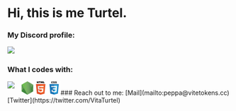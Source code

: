 # Hi, this is me Turtel.
### My Discord profile:
[![](https://discord.c99.nl/widget/theme-2/730905406146347149.png)](https://discord.com/users/730905406146347149)
### What I codes with:
<img src="https://upload.wikimedia.org/wikipedia/commons/thumb/9/99/Unofficial_JavaScript_logo_2.svg/480px-Unofficial_JavaScript_logo_2.svg.png" width="30px" align="left" margin-right="20px" />
<img align="left" alt="Node.js" width="30px" src="https://raw.githubusercontent.com/github/explore/master/topics/nodejs/nodejs.png" />
<img align="left" alt="HTML5" width="30px" src="https://raw.githubusercontent.com/github/explore/master/topics/html/html.png" />
<img align="left" alt="CSS3" width="30px" src="https://raw.githubusercontent.com/github/explore/master/topics/css/css.png" />
<br>
### Reach out to me: 
[Mail](mailto:peppa@vitetokens.cc)
<br>
[Twitter](https://twitter.com/VitaTurtel)
